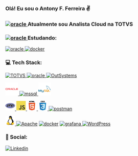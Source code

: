 

### Olá! Eu sou o Antony F. Ferreira  ✌️ 

### <a href="https://www.oracle.com/" target="_blank" rel="noreferrer"> <img src="https://github.com/antonyfferreira/antonyfferreira/assets/51787105/02553540-6fa4-46d7-bc86-a1f2ec33e5ab" alt="oracle" width="30" height="30"/> </a> Atualmente sou Analista Cloud na TOTVS


### <a href="https://www.oracle.com/" target="_blank" rel="noreferrer"> <img src="https://github.com/antonyfferreira/antonyfferreira/assets/51787105/a042740b-1464-4cda-abe1-e1ffce7702bf" alt="oracle" width="30" height="30"/> </a> Estudando: 
<a href="https://www.oracle.com/" target="_blank" rel="noreferrer"> <img src="https://github.com/antonyfferreira/antonyfferreira/assets/51787105/f84e0bd9-cae6-4258-8c18-68f6e973c24f" alt="oracle" width="50" height="50"/> </a>
<a href="https://www.docker.com/" title="docker"><img src="https://github.com/get-icon/geticon/raw/master/icons/docker-icon.svg" alt="docker" width="30" height="30"></a>



### 💻 Tech Stack:

<a href="https://www.totvs.com/" target="_blank" rel="noreferrer"> <img src="https://github.com/antonyfferreira/antonyfferreira/assets/51787105/5c2e0d0d-9bcc-4a5c-9d4e-71eec1dcb28d" alt="TOTVS" width="75" height="30"/> </a>
<a href="https://www.oracle.com/" target="_blank" rel="noreferrer"> <img src="https://github.com/antonyfferreira/antonyfferreira/assets/51787105/2ec47330-4eb1-4d15-92c8-313e3d38c3c7" alt="oracle" width="50" height="50"/> </a>
<a href="https://www.outsystems.com/" target="_blank" rel="noreferrer"> <img src="https://github.com/antonyfferreira/antonyfferreira/assets/51787105/3fbe5a88-6bf9-42f4-a0ed-568bb0ff572b" alt="OutSystems" width="50" height="50"/> </a>


<p align="left"> 
<a href="https://www.oracle.com/" target="_blank" rel="noreferrer"> <img src="https://raw.githubusercontent.com/devicons/devicon/master/icons/oracle/oracle-original.svg" alt="oracle" width="40" height="40"/> </a>
<a href="https://www.microsoft.com/en-us/sql-server" target="_blank" rel="noreferrer"> <img src="https://www.svgrepo.com/show/303229/microsoft-sql-server-logo.svg" alt="mssql" width="40" height="40"/> </a> 
<a href="https://www.mysql.com/" target="_blank" rel="noreferrer"> <img src="https://raw.githubusercontent.com/devicons/devicon/master/icons/mysql/mysql-original-wordmark.svg" alt="mysql" width="40" height="40"/> </a>

<a href="https://www.php.net" target="_blank" rel="noreferrer"> <img src="https://raw.githubusercontent.com/devicons/devicon/master/icons/php/php-original.svg" alt="php" width="30" height="30"/> </a> 
<a href="https://developer.mozilla.org/en-US/docs/Web/JavaScript" target="_blank" rel="noreferrer"> <img src="https://raw.githubusercontent.com/devicons/devicon/master/icons/javascript/javascript-original.svg" alt="javascript" width="30" height="30"/> </a> 
<a href="https://www.w3.org/html/" target="_blank" rel="noreferrer"> <img src="https://raw.githubusercontent.com/devicons/devicon/master/icons/html5/html5-original-wordmark.svg" alt="html5" width="30" height="30"/> </a> 
<a href="https://www.w3schools.com/css/" target="_blank" rel="noreferrer"> <img src="https://raw.githubusercontent.com/devicons/devicon/master/icons/css3/css3-original-wordmark.svg" alt="css3" width="30" height="30"/> </a> 
<a href="https://postman.com" target="_blank" rel="noreferrer"> <img src="https://www.vectorlogo.zone/logos/getpostman/getpostman-icon.svg" alt="postman" width="30" height="30"/> </a> </p>

<a href="https://www.linux.org/" target="_blank" rel="noreferrer"> <img src="https://raw.githubusercontent.com/devicons/devicon/master/icons/linux/linux-original.svg" alt="linux" width="30" height="30"/> </a> 
<a href="https://www.apache.org/" title="Apache"><img src="https://github.com/get-icon/geticon/raw/master/icons/apache.svg" alt="Apache" width="30" height="30"></a>
<a href="https://www.docker.com/" title="docker"><img src="https://github.com/get-icon/geticon/raw/master/icons/docker-icon.svg" alt="docker" width="30" height="30"></a>
<a href="https://grafana.com" target="_blank" rel="noreferrer"> <img src="https://www.vectorlogo.zone/logos/grafana/grafana-icon.svg" alt="grafana" width="30" height="30"/> </a> 
<a href="https://wordpress.org/" title="WordPress"><img src="https://github.com/get-icon/geticon/raw/master/icons/wordpress-icon.svg" alt="WordPress" width="30" height="30"></a>




### 💬 Social:

[![Linkedin](https://img.shields.io/badge/LinkedIn-0077B5?style=for-the-badge&logo=linkedin&logoColor=white)](https://www.linkedin.com/in/antonyfferreira/)
